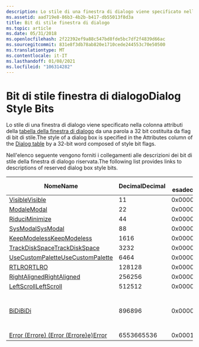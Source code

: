 ```yaml
---
description: Lo stile di una finestra di dialogo viene specificato nella colonna attributi della tabella della finestra di dialogo da una parola a 32 bit costituita da flag di bit di stile.
ms.assetid: aad719e8-86b3-4b2b-b417-db55013f8d3a
title: Bit di stile finestra di dialogo
ms.topic: article
ms.date: 05/31/2018
ms.openlocfilehash: 2f22392ef9a88c547bd8fde5bc7df2f4839d66ac
ms.sourcegitcommit: 831e8f3db78ab820e1710cede244553c70e50500
ms.translationtype: MT
ms.contentlocale: it-IT
ms.lasthandoff: 01/08/2021
ms.locfileid: "106314282"
---
```

# <a name="dialog-style-bits"></a><span data-ttu-id="39037-103">Bit di stile finestra di dialogo</span><span class="sxs-lookup"><span data-stu-id="39037-103">Dialog Style Bits</span></span>

<span data-ttu-id="39037-104">Lo stile di una finestra di dialogo viene specificato nella colonna attributi della [tabella della finestra di dialogo](dialog-table.md) da una parola a 32 bit costituita da flag di bit di stile.</span><span class="sxs-lookup"><span data-stu-id="39037-104">The style of a dialog box is specified in the Attributes column of the [Dialog table](dialog-table.md) by a 32-bit word composed of style bit flags.</span></span>

<span data-ttu-id="39037-105">Nell'elenco seguente vengono forniti i collegamenti alle descrizioni dei bit di stile della finestra di dialogo riservata.</span><span class="sxs-lookup"><span data-stu-id="39037-105">The following list provides links to descriptions of reserved dialog box style bits.</span></span>



| <span data-ttu-id="39037-106">Nome</span><span class="sxs-lookup"><span data-stu-id="39037-106">Name</span></span>                                                      | <span data-ttu-id="39037-107">Decimal</span><span class="sxs-lookup"><span data-stu-id="39037-107">Decimal</span></span> | <span data-ttu-id="39037-108">Valore esadecimale</span><span class="sxs-lookup"><span data-stu-id="39037-108">Hexadecimal</span></span> | <span data-ttu-id="39037-109">Costante</span><span class="sxs-lookup"><span data-stu-id="39037-109">Constant</span></span>                                                                                                                                       |
|-----------------------------------------------------------|---------|-------------|------------------------------------------------------------------------------------------------------------------------------------------------|
| [<span data-ttu-id="39037-110">Visible</span><span class="sxs-lookup"><span data-stu-id="39037-110">Visible</span></span>](visible-dialog-style-bit.md)                   | <span data-ttu-id="39037-111">1</span><span class="sxs-lookup"><span data-stu-id="39037-111">1</span></span>       | <span data-ttu-id="39037-112">0x00000001</span><span class="sxs-lookup"><span data-stu-id="39037-112">0x00000001</span></span>  | <span data-ttu-id="39037-113">**msidbDialogAttributesVisible**</span><span class="sxs-lookup"><span data-stu-id="39037-113">**msidbDialogAttributesVisible**</span></span>                                                                                                               |
| [<span data-ttu-id="39037-114">Modale</span><span class="sxs-lookup"><span data-stu-id="39037-114">Modal</span></span>](modal-dialog-style-bit.md)                       | <span data-ttu-id="39037-115">2</span><span class="sxs-lookup"><span data-stu-id="39037-115">2</span></span>       | <span data-ttu-id="39037-116">0x00000002</span><span class="sxs-lookup"><span data-stu-id="39037-116">0x00000002</span></span>  | <span data-ttu-id="39037-117">**msidbDialogAttributesModal**</span><span class="sxs-lookup"><span data-stu-id="39037-117">**msidbDialogAttributesModal**</span></span>                                                                                                                 |
| [<span data-ttu-id="39037-118">Riduci</span><span class="sxs-lookup"><span data-stu-id="39037-118">Minimize</span></span>](minimize-dialog-style-bit.md)                 | <span data-ttu-id="39037-119">4</span><span class="sxs-lookup"><span data-stu-id="39037-119">4</span></span>       | <span data-ttu-id="39037-120">0x00000004</span><span class="sxs-lookup"><span data-stu-id="39037-120">0x00000004</span></span>  | <span data-ttu-id="39037-121">**msidbDialogAttributesMinimize**</span><span class="sxs-lookup"><span data-stu-id="39037-121">**msidbDialogAttributesMinimize**</span></span>                                                                                                              |
| [<span data-ttu-id="39037-122">SysModal</span><span class="sxs-lookup"><span data-stu-id="39037-122">SysModal</span></span>](sysmodal-dialog-style-bit.md)                 | <span data-ttu-id="39037-123">8</span><span class="sxs-lookup"><span data-stu-id="39037-123">8</span></span>       | <span data-ttu-id="39037-124">0x00000008</span><span class="sxs-lookup"><span data-stu-id="39037-124">0x00000008</span></span>  | <span data-ttu-id="39037-125">**msidbDialogAttributesSysModal**</span><span class="sxs-lookup"><span data-stu-id="39037-125">**msidbDialogAttributesSysModal**</span></span>                                                                                                              |
| [<span data-ttu-id="39037-126">KeepModeless</span><span class="sxs-lookup"><span data-stu-id="39037-126">KeepModeless</span></span>](keepmodeless-dialog-style-bit.md)         | <span data-ttu-id="39037-127">16</span><span class="sxs-lookup"><span data-stu-id="39037-127">16</span></span>      | <span data-ttu-id="39037-128">0x00000010</span><span class="sxs-lookup"><span data-stu-id="39037-128">0x00000010</span></span>  | <span data-ttu-id="39037-129">**msidbDialogAttributesKeepModeless**</span><span class="sxs-lookup"><span data-stu-id="39037-129">**msidbDialogAttributesKeepModeless**</span></span>                                                                                                          |
| [<span data-ttu-id="39037-130">TrackDiskSpace</span><span class="sxs-lookup"><span data-stu-id="39037-130">TrackDiskSpace</span></span>](trackdiskspace-dialog-style-bit.md)     | <span data-ttu-id="39037-131">32</span><span class="sxs-lookup"><span data-stu-id="39037-131">32</span></span>      | <span data-ttu-id="39037-132">0x00000020</span><span class="sxs-lookup"><span data-stu-id="39037-132">0x00000020</span></span>  | <span data-ttu-id="39037-133">**msidbDialogAttributesTrackDiskSpace**</span><span class="sxs-lookup"><span data-stu-id="39037-133">**msidbDialogAttributesTrackDiskSpace**</span></span>                                                                                                        |
| [<span data-ttu-id="39037-134">UseCustomPalette</span><span class="sxs-lookup"><span data-stu-id="39037-134">UseCustomPalette</span></span>](usecustompalette-dialog-style-bit.md) | <span data-ttu-id="39037-135">64</span><span class="sxs-lookup"><span data-stu-id="39037-135">64</span></span>      | <span data-ttu-id="39037-136">0x00000040</span><span class="sxs-lookup"><span data-stu-id="39037-136">0x00000040</span></span>  | <span data-ttu-id="39037-137">**msidbDialogAttributesUseCustomPalette**</span><span class="sxs-lookup"><span data-stu-id="39037-137">**msidbDialogAttributesUseCustomPalette**</span></span>                                                                                                      |
| [<span data-ttu-id="39037-138">RTLRO</span><span class="sxs-lookup"><span data-stu-id="39037-138">RTLRO</span></span>](rtlro-dialog-style-bit.md)                       | <span data-ttu-id="39037-139">128</span><span class="sxs-lookup"><span data-stu-id="39037-139">128</span></span>     | <span data-ttu-id="39037-140">0x00000080</span><span class="sxs-lookup"><span data-stu-id="39037-140">0x00000080</span></span>  | <span data-ttu-id="39037-141">**msidbDialogAttributesRTLRO**</span><span class="sxs-lookup"><span data-stu-id="39037-141">**msidbDialogAttributesRTLRO**</span></span>                                                                                                                 |
| [<span data-ttu-id="39037-142">RightAligned</span><span class="sxs-lookup"><span data-stu-id="39037-142">RightAligned</span></span>](rightaligned-dialog-style-bit.md)         | <span data-ttu-id="39037-143">256</span><span class="sxs-lookup"><span data-stu-id="39037-143">256</span></span>     | <span data-ttu-id="39037-144">0x00000100</span><span class="sxs-lookup"><span data-stu-id="39037-144">0x00000100</span></span>  | <span data-ttu-id="39037-145">**msidbDialogAttributesRightAligned**</span><span class="sxs-lookup"><span data-stu-id="39037-145">**msidbDialogAttributesRightAligned**</span></span>                                                                                                          |
| [<span data-ttu-id="39037-146">LeftScroll</span><span class="sxs-lookup"><span data-stu-id="39037-146">LeftScroll</span></span>](leftscroll-dialog-style-bit.md)             | <span data-ttu-id="39037-147">512</span><span class="sxs-lookup"><span data-stu-id="39037-147">512</span></span>     | <span data-ttu-id="39037-148">0x00000200</span><span class="sxs-lookup"><span data-stu-id="39037-148">0x00000200</span></span>  | <span data-ttu-id="39037-149">**msidbDialogAttributesLeftScroll**</span><span class="sxs-lookup"><span data-stu-id="39037-149">**msidbDialogAttributesLeftScroll**</span></span>                                                                                                            |
| [<span data-ttu-id="39037-150">BiDi</span><span class="sxs-lookup"><span data-stu-id="39037-150">BiDi</span></span>](bidi-dialog-style-bit.md)                         | <span data-ttu-id="39037-151">896</span><span class="sxs-lookup"><span data-stu-id="39037-151">896</span></span>     | <span data-ttu-id="39037-152">0x00000380</span><span class="sxs-lookup"><span data-stu-id="39037-152">0x00000380</span></span>  | <span data-ttu-id="39037-153">**msidbDialogAttributesBiDi**  =  **msidbDialogAttributesRTLRO** \| **msidbDialogAttributesRightAligned** \| **msidbDialogAttributesLeftScroll**</span><span class="sxs-lookup"><span data-stu-id="39037-153">**msidbDialogAttributesBiDi** = **msidbDialogAttributesRTLRO** \| **msidbDialogAttributesRightAligned** \| **msidbDialogAttributesLeftScroll**</span></span> |
| [<span data-ttu-id="39037-154">Error (Errore) (Error (Errore)e)</span><span class="sxs-lookup"><span data-stu-id="39037-154">Error</span></span>](error-dialog-style-bit.md)                       | <span data-ttu-id="39037-155">65536</span><span class="sxs-lookup"><span data-stu-id="39037-155">65536</span></span>   | <span data-ttu-id="39037-156">0x00010000</span><span class="sxs-lookup"><span data-stu-id="39037-156">0x00010000</span></span>  | <span data-ttu-id="39037-157">**msidbDialogAttributesError**</span><span class="sxs-lookup"><span data-stu-id="39037-157">**msidbDialogAttributesError**</span></span>                                                                                                                 |



 

 

 



